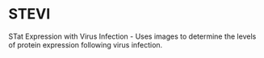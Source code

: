 STEVI
=====

STat Expression with Virus Infection - Uses images to determine the levels of protein expression following virus infection.

